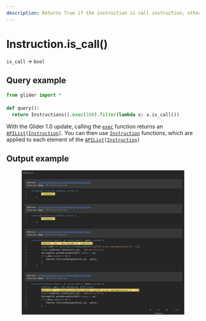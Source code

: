 ```yaml
---
description: Returns True if the instruction is call instruction, otherwise returns False.
---
```


# Instruction.is\_call()

`is_call` -> `bool`

## Query example

```python
from glider import *

def query():
  return Instructions().exec(100).filter(lambda x: x.is_call())
```

With the Glider 1.0 update, calling the [`exec`](../instructions/instructions.exec.md) function returns an [`APIList`](../iterables/apilist.md)`[`[`Instruction`](./)`]`. You can then use [`Instruction`](./) functions, which are applied to each element of the [`APIList`](../iterables/apilist.md)`[`[`Instruction`](./)`]`

## Output example

<figure><img src="../../.gitbook/assets/image (8) (1) (1).png" alt=""><figcaption></figcaption></figure>
